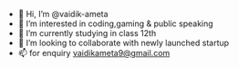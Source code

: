 - 👋 Hi, I’m @vaidik-ameta
- 👀 I’m interested in coding,gaming & public speaking
- 🌱 I’m currently studying in class 12th
- 💞️ I’m looking to collaborate with newly launched startup
- 📫 for enquiry vaidikameta9@gmail.com

